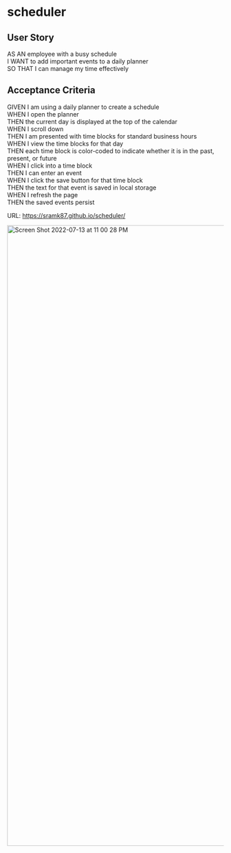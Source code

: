 # scheduler

## User Story
AS AN employee with a busy schedule</br>
I WANT to add important events to a daily planner</br>
SO THAT I can manage my time effectively</br>

## Acceptance Criteria
GIVEN I am using a daily planner to create a schedule</br>
WHEN I open the planner</br>
THEN the current day is displayed at the top of the calendar</br>
WHEN I scroll down</br>
THEN I am presented with time blocks for standard business hours</br>
WHEN I view the time blocks for that day</br>
THEN each time block is color-coded to indicate whether it is in the past, present, or future</br>
WHEN I click into a time block</br>
THEN I can enter an event</br>
WHEN I click the save button for that time block</br>
THEN the text for that event is saved in local storage</br>
WHEN I refresh the page</br>
THEN the saved events persist</br>

URL: https://sramk87.github.io/scheduler/

<img width="1440" alt="Screen Shot 2022-07-13 at 11 00 28 PM" src="https://user-images.githubusercontent.com/106551994/178888778-104d1664-e428-4592-ae87-6d07bf8fddb4.png">
